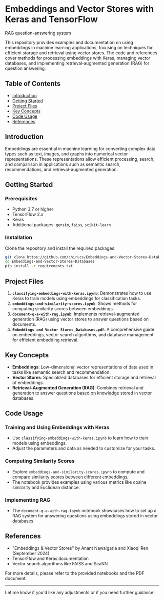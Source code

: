 # Embeddings and Vector Stores with Keras and TensorFlow
RAG question-answering system

This repository provides examples and documentation on using embeddings in machine learning applications, focusing on techniques for efficient storage and retrieval using vector stores. The code and references cover methods for processing embeddings with Keras, managing vector databases, and implementing retrieval-augmented generation (RAG) for question answering.

## Table of Contents

- [Introduction](#introduction)
- [Getting Started](#getting-started)
- [Project Files](#project-files)
- [Key Concepts](#key-concepts)
- [Code Usage](#code-usage)
- [References](#references)

## Introduction

Embeddings are essential in machine learning for converting complex data types such as text, images, and graphs into numerical vector representations. These representations allow efficient processing, search, and comparison in applications such as semantic search, recommendations, and retrieval-augmented generation.

## Getting Started

### Prerequisites

- Python 3.7 or higher
- TensorFlow 2.x
- Keras
- Additional packages: `gensim`, `faiss`, `scikit-learn`

### Installation

Clone the repository and install the required packages:

```bash
git clone https://github.com/chirucs/Embeddings-and-Vector-Stores-Databases.git
cd Embeddings-and-Vector-Stores-Databases
pip install -r requirements.txt
```

## Project Files

1. **`classifying-embeddings-with-keras.ipynb`**: Demonstrates how to use Keras to train models using embeddings for classification tasks.
2. **`embeddings-and-similarity-scores.ipynb`**: Shows methods for computing similarity scores between embeddings.
3. **`document-q-a-with-rag.ipynb`**: Implements retrieval-augmented generation (RAG) using vector stores to answer questions based on documents.
4. **`Embeddings and Vector Stores_Databases.pdf`**: A comprehensive guide on embeddings, vector search algorithms, and database management for efficient embedding retrieval.

## Key Concepts

- **Embeddings**: Low-dimensional vector representations of data used in tasks like semantic search and recommendation.
- **Vector Stores**: Specialized databases for efficient storage and retrieval of embeddings.
- **Retrieval-Augmented Generation (RAG)**: Combines retrieval and generation to answer questions based on knowledge stored in vector databases.

## Code Usage

### Training and Using Embeddings with Keras

- Use `classifying-embeddings-with-keras.ipynb` to learn how to train models using embeddings.
- Adjust the parameters and data as needed to customize for your tasks.

### Computing Similarity Scores

- Explore `embeddings-and-similarity-scores.ipynb` to compute and compare similarity scores between different embeddings.
- The notebook provides examples using various metrics like cosine similarity and Euclidean distance.

### Implementing RAG

- The `document-q-a-with-rag.ipynb` notebook showcases how to set up a RAG system for answering questions using embeddings stored in vector databases.

## References

- "Embeddings & Vector Stores" by Anant Nawalgaria and Xiaoqi Ren (September 2024)
- TensorFlow and Keras documentation
- Vector search algorithms like FAISS and ScaNN

For more details, please refer to the provided notebooks and the PDF document.

---

Let me know if you'd like any adjustments or if you need further guidance!
